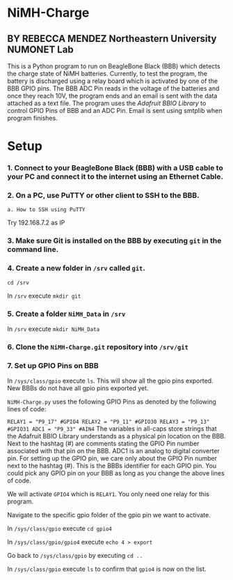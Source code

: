 # NiMH-Charge
BY REBECCA MENDEZ
Northeastern University NUMONET Lab
---------------------------------------------------------------------------
This is a Python program to run on BeagleBone Black (BBB) which detects the charge state of NiMH batteries. Currently, to test the program, the battery is discharged using a relay board which is activated by one of the BBB GPIO pins. The BBB ADC Pin reads in the voltage of the batteries and once they reach 10V, the program ends and an email is sent with the data attached as a text file.
The program uses the *Adafruit BBIO Library* to control GPIO Pins of BBB and an ADC Pin.
Email is sent using smtplib when program finishes.

# Setup
### 1. Connect to your BeagleBone Black (BBB) with a USB cable to your PC and connect it to the internet using an Ethernet Cable. 
### 2. On a PC, use PuTTY or other client to SSH to the BBB.
    a. How to SSH using PuTTY
Try 192.168.7.2 as IP
### 3. Make sure Git is installed on the BBB by executing `git` in the command line.
### 4. Create a new folder in `/srv` called `git`.
`cd /srv`

In `/srv` execute `mkdir git`
### 5. Create a folder `NiMH_Data` in `/srv`
In `/srv` execute `mkdir NiMH_Data`
### 6. Clone the `NiMH-Charge.git` repository into `/srv/git`
### 7. Set up GPIO Pins on BBB
In `/sys/class/gpio` execute `ls`. This will show all the gpio pins exported. New BBBs do not have all gpio pins exported yet.

`NiMH-Charge.py` uses the following GPIO Pins as denoted by the following lines of code:

`
RELAY1 = "P9_17" #GPIO4
RELAY2 = "P9_11" #GPIO30
RELAY3 = "P9_13" #GPIO31
ADC1 = "P9_33" #AIN4
`
The variables in all-caps store strings that the Adafruit BBIO Library understands as a physical pin location on the BBB. Next to the hashtag (#) are comments stating the GPIO Pin number associated with that pin on the BBB. ADC1 is an analog to digital converter pin.
For setting up the GPIO pin, we care only about the GPIO Pin number next to the hashtag (#). This is the BBBs identifier for each GPIO pin. You could pick any GPIO pin on your BBB as long as you change the above lines of code.

We will activate `GPIO4` which is `RELAY1`. You only need one relay for this program.

Navigate to the specific gpio folder of the gpio pin we want to activate. 

In `/sys/class/gpio` execute `cd gpio4`

In `/sys/class/gpio/gpio4` execute `echo 4 > export`

Go back to `/sys/class/gpio` by executing `cd ..`

In `/sys/class/gpio` execute `ls` to confirm that `gpio4` is now on the list.
